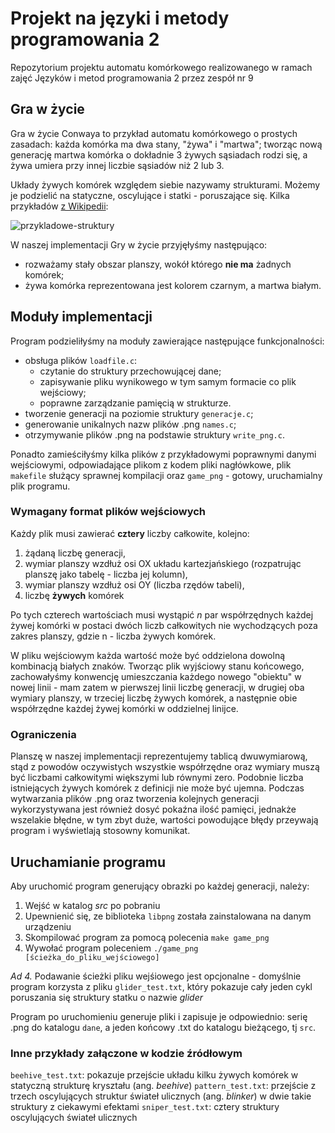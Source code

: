 # Projekt na języki i metody programowania 2 
Repozytorium projektu automatu komórkowego realizowanego w ramach zajęć Języków i metod programowania 2 przez zespół nr 9


## Gra w życie 
Gra w życie Conwaya to przykład automatu komórkowego o prostych zasadach: każda komórka ma dwa stany, "żywa" i "martwa"; tworząc nową generację martwa komórka o dokładnie 3 żywych sąsiadach rodzi się, a żywa umiera przy innej liczbie sąsiadów niż 2 lub 3.

Układy żywych komórek względem siebie nazywamy strukturami. Możemy je podzielić na statyczne, oscylujące i statki - poruszające się.
Kilka przykładów [z Wikipedii](https://en.wikipedia.org/wiki/Conway%27s_Game_of_Life#Examples_of_patterns):

![przykladowe-struktury](https://media.giphy.com/media/4VVZTvTqzRR0BUwNIH/giphy.gif)

W naszej implementacji Gry w życie przyjęłyśmy następująco:
- rozważamy stały obszar planszy, wokół którego **nie ma** żadnych komórek;
- żywa komórka reprezentowana jest kolorem czarnym, a martwa białym.


## Moduły implementacji
Program podzieliłyśmy na moduły zawierające następujące funkcjonalności:
* obsługa plików `loadfile.c`:
  - czytanie do struktury przechowującej dane;
  - zapisywanie pliku wynikowego w tym samym formacie co plik wejściowy;
  - poprawne zarządzanie pamięcią w strukturze.
* tworzenie generacji na poziomie struktury `generacje.c`;
* generowanie unikalnych nazw plików .png `names.c`;
* otrzymywanie plików .png na podstawie struktury `write_png.c`.

Ponadto zamieściłyśmy kilka plików z przykładowymi poprawnymi danymi wejściowymi, odpowiadające plikom z kodem pliki nagłówkowe, plik `makefile` służący sprawnej kompilacji oraz `game_png` - gotowy, uruchamialny plik programu.

### Wymagany format plików wejściowych
Każdy plik musi zawierać **cztery** liczby całkowite, kolejno: 
1. żądaną liczbę generacji,
2. wymiar planszy wzdłuż osi OX układu kartezjańskiego (rozpatrując planszę jako tabelę - liczba jej kolumn), 
3. wymiar planszy wzdłuż osi OY (liczba rzędów tabeli),
4. liczbę **żywych** komórek

Po tych czterech wartościach musi wystąpić *n* par współrzędnych każdej żywej komórki w postaci dwóch liczb całkowitych nie wychodzących poza zakres planszy, gdzie n - liczba żywych komórek.

W pliku wejściowym każda wartość może być oddzielona dowolną kombinacją białych znaków. 
Tworząc plik wyjściowy stanu końcowego, zachowałyśmy konwencję umieszczania każdego nowego "obiektu" w nowej linii - mam zatem w pierwszej linii liczbę generacji, w drugiej oba wymiary planszy, w trzeciej liczbę żywych komórek, a następnie obie współrzędne każdej żywej komórki w oddzielnej linijce.

### Ograniczenia
Planszę w naszej implementacji reprezentujemy tablicą dwuwymiarową, stąd z powodów oczywistych wszystkie współrzędne oraz wymiary muszą być liczbami całkowitymi większymi lub równymi zero. Podobnie liczba istniejących żywych komórek z definicji nie może być ujemna.
Podczas wytwarzania plików .png oraz tworzenia kolejnych generacji wykorzystywana jest również dosyć pokaźna ilość pamięci, jednakże wszelakie błędne, w tym zbyt duże, wartości powodujące błędy przeywają program i wyświetlają stosowny komunikat.


## Uruchamianie programu
Aby uruchomić program generujący obrazki po każdej generacji, należy:
1. Wejść w katalog *src* po pobraniu
2. Upewnienić się, ze biblioteka `libpng` została zainstalowana na danym urządzeniu
3. Skompilować program za pomocą polecenia `make game_png`
4. Wywołać program poleceniem `./game_png [ścieżka_do_pliku_wejściowego]`

_Ad 4._ Podawanie ścieżki pliku wejśiowego jest opcjonalne - domyślnie program korzysta z pliku `glider_test.txt`, który pokazuje cały jeden cykl poruszania się struktury statku o nazwie *glider*

Program po uruchomieniu generuje pliki i zapisuje je odpowiednio: serię .png do katalogu `dane`, a jeden końcowy .txt do katalogu bieżącego, tj `src`.

### Inne przykłady załączone w kodzie źródłowym
`beehive_test.txt`: pokazuje przejście układu kilku żywych komórek w statyczną strukturę kryształu (ang. *beehive*)
`pattern_test.txt`: przejście z trzech oscylujących struktur świateł ulicznych (ang. *blinker*) w dwie takie struktury z ciekawymi efektami 
`sniper_test.txt`: cztery struktury oscylujących świateł ulicznych

